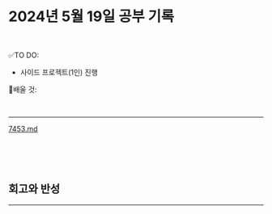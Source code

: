 # 2024년 5월 19일 공부 기록 

<br>

✅TO DO: 

- 사이드 프로젝트(1인) 진행


💭배울 것:


<br>

---


[7453.md](..%2F..%2F..%2FAlgorithm%2FSolvedProblem%2F%EC%9D%B4%EB%B6%84%ED%83%90%EC%83%89%2F%ED%88%AC%ED%8F%AC%EC%9D%B8%ED%84%B0%2F7453%2F7453.md)


<br><br><br>





## 회고와 반성

---

